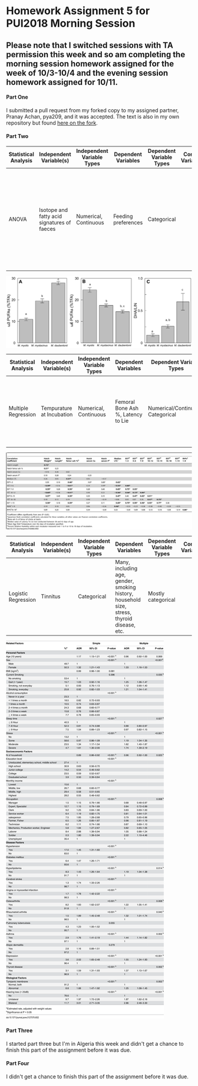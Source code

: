 # Homework Assignment 5 for PUI2018 Morning Session

## Please note that I switched sessions with TA permission this week and so am completing the morning session homework assigned for the week of 10/3-10/4 and the evening session homework assigned for 10/11.

#### Part One

I submitted a pull request from my forked copy to my assigned partner, Pranay Achan, pya209, and it was accepted.  The text is also in my own repository but found [here on the fork](https://github.com/pranay-anchan/PUI2018_pya209/blob/master/HW4_pya209/CitibikeReview_mrn291.md).

#### Part Two

| Statistical Analysis | Independent Variable(s)                     | Independent Variable Types | Dependent Variables | Dependent Variable Types | Control Variables | Control Variable Types | Question to be Answered                                                                                                                | Null Hypothesis                                                                                             | alpha    | Title                                                                                                                                                                   |
|----------------------|---------------------------------------------|----------------------------|---------------------|--------------------------|-------------------|------------------------|----------------------------------------------------------------------------------------------------------------------------------------|-------------------------------------------------------------------------------------------------------------|----------|-------------------------------------------------------------------------------------------------------------------------------------------------------------------------|
| ANOVA                | Isotope and fatty acid signatures of faeces | Numerical, Continuous      | Feeding preferences | Categorical              |                   |                        | Can you tell the difference between three different species of bats based on the ratios of the isotope and fatty acids in their feces? | There is no difference between the ratios of isotopes and fatty acids in the three different kinds of bats. | p < 0.05 | [Tracking Diet Preferences of Bats Using Stable Isotope and Fatty Acid Signatures of Faeces](https://journals.plos.org/plosone/article?id=10.1371/journal.pone.0083452) |

![main plot](screenshots/bats.png)

| Statistical Analysis | Independent Variable(s)   | Independent Variable Types | Dependent Variables                | Dependent Variable Types          | Control Variables | Control Variable Types | Question to be Answered                                                                              | Null Hypothesis                                                                                                 | alpha    | Title                                                                                                                                                                   |
|----------------------|---------------------------|----------------------------|------------------------------------|-----------------------------------|-------------------|------------------------|------------------------------------------------------------------------------------------------------|-----------------------------------------------------------------------------------------------------------------|----------|-------------------------------------------------------------------------------------------------------------------------------------------------------------------------|
| Multiple Regression  | Tempurature at Incubation | Numerical, Continuous      | Femoral Bone Ash %, Latency to Lie | Numerical/Continuous, Categorical |                   |                        | Can you predict a chick's femoral bone ash % and latency to lie using the temperature at incubation? | There is no relationship between femoral bone ash percentage, latentency to lie, and temperature at incubation. | p < 0.05 | [Tracking Diet Preferences of Bats Using Stable Isotope and Fatty Acid Signatures of Faeces](https://journals.plos.org/plosone/article?id=10.1371/journal.pone.0102682) |

![main plot](screenshots/birds.png)

| Statistical Analysis | Independent Variable(s) | Independent Variable Types | Dependent Variables                                                                         | Dependent Variable Types | Control Variables | Control Variable Types | Question to be Answered                                                     | Null Hypothesis                                               | alpha    | Title                                                                                                                                                                   |
|----------------------|-------------------------|----------------------------|---------------------------------------------------------------------------------------------|--------------------------|-------------------|------------------------|-----------------------------------------------------------------------------|---------------------------------------------------------------|----------|-------------------------------------------------------------------------------------------------------------------------------------------------------------------------|
| Logistic Regression  | Tinnitus                | Categorical                | Many, including age, gender, smoking history, household size, stress, thyroid disease, etc. | Mostly categorical       |                   |                        | Which features are most correlated with a self-reported tinnitus diagnosis? | Tinnitus is random with respect to age, gender, smoking, etc. | p < 0.05 | [Tracking Diet Preferences of Bats Using Stable Isotope and Fatty Acid Signatures of Faeces](https://journals.plos.org/plosone/article?id=10.1371/journal.pone.0127578) |

![main plot](screenshots/tinnitus.png)

#### Part Three

I started part three but I'm in Algeria this week and didn't get a chance to finish this part of the assignment before it was due.

#### Part Four

I didn't get a chance to finish this part of the assignment before it was due.